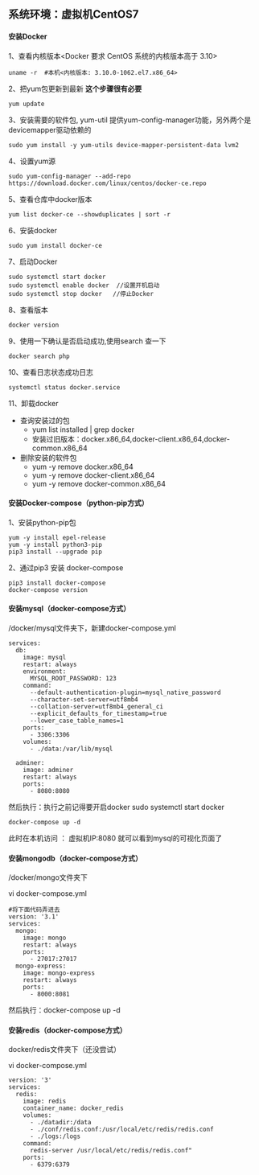 ## 系统环境：虚拟机CentOS7

#### 安装Docker

1、查看内核版本<Docker 要求 CentOS 系统的内核版本高于 3.10>

```shell
uname -r  #本机<内核版本: 3.10.0-1062.el7.x86_64>
```

2、把yum包更新到最新 **这个步骤很有必要**

 ```shell
 yum update
 ```

3、安装需要的软件包, yum-util 提供yum-config-manager功能，另外两个是devicemapper驱动依赖的

```shell
sudo yum install -y yum-utils device-mapper-persistent-data lvm2
```

4、设置yum源

```shell
sudo yum-config-manager --add-repo https://download.docker.com/linux/centos/docker-ce.repo
```

5、查看仓库中docker版本

```shell
yum list docker-ce --showduplicates | sort -r
```

6、安装docker

```shell
sudo yum install docker-ce
```

7、启动Docker

```shell
sudo systemctl start docker
sudo systemctl enable docker  //设置开机启动
sudo systemctl stop docker   //停止Docker
```

8、查看版本

```shell
docker version
```

9、使用一下确认是否启动成功,使用search 查一下

```shell
docker search php
```

10、查看日志状态成功日志

```shell
systemctl status docker.service
```

11、卸载docker

- 查询安装过的包
  - yum list installed | grep docker
  - 安装过旧版本：docker.x86_64,docker-client.x86_64,docker-common.x86_64 
- 删除安装的软件包
  - yum -y remove docker.x86_64
  - yum -y remove docker-client.x86_64 
  - yum -y remove docker-common.x86_64

#### 安装Docker-compose（python-pip方式）

1、安装python-pip包

```shell
yum -y install epel-release
yum -y install python3-pip
pip3 install --upgrade pip
```

2、通过pip3 安装 docker-compose

```shell
pip3 install docker-compose
docker-compose version
```



#### 安装mysql（docker-compose方式）

/docker/mysql文件夹下，新建docker-compose.yml

```shell
services:
  db:
    image: mysql
    restart: always
    environment:
      MYSQL_ROOT_PASSWORD: 123
    command:
      --default-authentication-plugin=mysql_native_password
      --character-set-server=utf8mb4
      --collation-server=utf8mb4_general_ci
      --explicit_defaults_for_timestamp=true
      --lower_case_table_names=1
    ports:
      - 3306:3306
    volumes:
      - ./data:/var/lib/mysql  

  adminer:
    image: adminer
    restart: always
    ports:
      - 8080:8080
```

然后执行：执行之前记得要开启docker   sudo systemctl start docker

```shell
docker-compose up -d
```

此时在本机访问   ： 虚拟机IP:8080  就可以看到mysql的可视化页面了  



#### 安装mongodb（docker-compose方式）

/docker/mongo文件夹下

vi docker-compose.yml

```shell
#将下面代码弄进去
version: '3.1'
services:
  mongo:
    image: mongo
    restart: always
    ports:
      - 27017:27017
  mongo-express:
    image: mongo-express
    restart: always
    ports:
      - 8000:8081
```

然后执行：docker-compose up -d



#### 安装redis（docker-compose方式）

docker/redis文件夹下（还没尝试）

vi docker-compose.yml

```shell
version: '3'
services:
  redis:
    image: redis
    container_name: docker_redis
    volumes:
      - ./datadir:/data
      - ./conf/redis.conf:/usr/local/etc/redis/redis.conf
      - ./logs:/logs
    command:
      redis-server /usr/local/etc/redis/redis.conf"
    ports:
      - 6379:6379
```



























